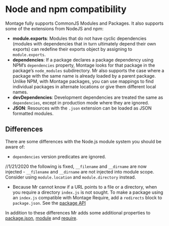 Node and npm compatibility
==========================

Montage fully supports CommonJS Modules and Packages.  It also supports
some of the extensions from NodeJS and npm:

- **module.exports**: Modules that do not have cyclic dependencies
  (modules with dependencies that in turn ultimately depend their own
  exports) can redefine their exports object by assigning to
  `module.exports`.
- **dependencies**: If a package declares a package dependency using
  NPM’s `dependencies` property, Montage looks for that package in
  the package’s `node_modules` subdirectory.  Mr also
  supports the case where a package with the same name is already
  loaded by a parent package.  Unlike NPM, with Montage packages, you
  can use mappings to find individual packages in alternate locations or
  give them different local names.
- **devDependencies**: Development dependencies are treated the same as
  `dependencies`, except in production mode where they are ignored.
- **JSON**: Resources with the `.json` extension can be loaded as JSON
  formatted modules.


## Differences

There are some differences with the Node.js module system you should be aware
of:

- `dependencies` version predicates are ignored.

//1/21/2020 the following is fixed, `__filename` and `__dirname` are now injected
    - `__filename` and `__dirname` are not injected into module scope. Consider
    using `module.location` and `module.directory` instead.


- Because Mr cannot know if a URL points to a file or a directory, when you
  require a directory `index.js` is not sought. To make a package using an
  `index.js` compatible with Montage Require, add a `redirects` block to
  `package.json`. See the [package API](./Package-API.md)

In addition to these differences Mr adds some additional properties to
[package.json](./Package-API.md), [module](./Module-API.md) and
[require](./Require-API.md).
